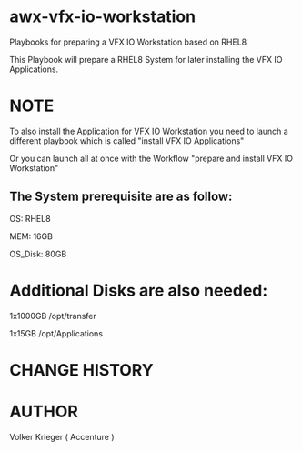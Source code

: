 # awx-vfx-io-workstation
Playbooks for preparing a VFX IO Workstation based on RHEL8


This Playbook will prepare a RHEL8 System for later installing the VFX IO Applications.


# NOTE

To also install the Application for VFX IO Workstation you need to launch a different playbook which is called "install VFX IO Applications"
															

Or you can launch all at once with the Workflow "prepare and install VFX IO Workstation"
						

The System prerequisite are as follow:
--------------------------------------

OS:		RHEL8

MEM:		16GB

OS_Disk:	80GB 

# Additional Disks are also needed:

1x1000GB 	/opt/transfer

1x15GB		/opt/Applications


# CHANGE HISTORY




# AUTHOR

Volker Krieger ( Accenture )

